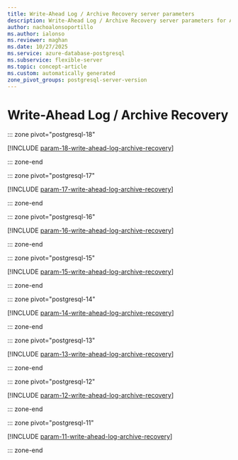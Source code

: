```yaml
---
title: Write-Ahead Log / Archive Recovery server parameters
description: Write-Ahead Log / Archive Recovery server parameters for Azure Database for PostgreSQL flexible server.
author: nachoalonsoportillo
ms.author: ialonso
ms.reviewer: maghan
ms.date: 10/27/2025
ms.service: azure-database-postgresql
ms.subservice: flexible-server
ms.topic: concept-article
ms.custom: automatically generated
zone_pivot_groups: postgresql-server-version
---
```

# Write-Ahead Log / Archive Recovery


::: zone pivot="postgresql-18"

[!INCLUDE [param-18-write-ahead-log-archive-recovery](./includes/param-18-write-ahead-log-archive-recovery.md)]

::: zone-end


::: zone pivot="postgresql-17"

[!INCLUDE [param-17-write-ahead-log-archive-recovery](./includes/param-17-write-ahead-log-archive-recovery.md)]

::: zone-end


::: zone pivot="postgresql-16"

[!INCLUDE [param-16-write-ahead-log-archive-recovery](./includes/param-16-write-ahead-log-archive-recovery.md)]

::: zone-end


::: zone pivot="postgresql-15"

[!INCLUDE [param-15-write-ahead-log-archive-recovery](./includes/param-15-write-ahead-log-archive-recovery.md)]

::: zone-end


::: zone pivot="postgresql-14"

[!INCLUDE [param-14-write-ahead-log-archive-recovery](./includes/param-14-write-ahead-log-archive-recovery.md)]

::: zone-end


::: zone pivot="postgresql-13"

[!INCLUDE [param-13-write-ahead-log-archive-recovery](./includes/param-13-write-ahead-log-archive-recovery.md)]

::: zone-end


::: zone pivot="postgresql-12"

[!INCLUDE [param-12-write-ahead-log-archive-recovery](./includes/param-12-write-ahead-log-archive-recovery.md)]

::: zone-end


::: zone pivot="postgresql-11"

[!INCLUDE [param-11-write-ahead-log-archive-recovery](./includes/param-11-write-ahead-log-archive-recovery.md)]

::: zone-end


